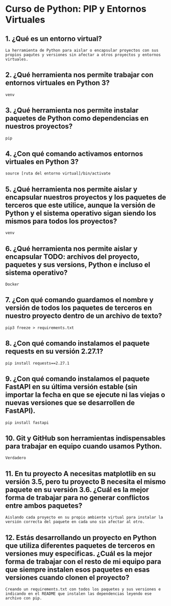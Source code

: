 # Curso de Python: PIP y Entornos Virtuales

## 1. ¿Qué es un entorno virtual?
    La herramienta de Python para aislar o encapsular proyectos con sus propios paqutes y versiones sin afectar a otros proyectos y entornos virtuales.

## 2. ¿Qué herramienta nos permite trabajar con entornos virtuales en Python 3?
    venv

## 3. ¿Qué herramienta nos permite instalar paquetes de Python como dependencias en nuestros proyectos?
    pip

## 4. ¿Con qué comando activamos entornos virtuales en Python 3?
    source [ruta del entorno virtual]/bin/activate

## 5. ¿Qué herramienta nos permite aislar y encapsular nuestros proyectos y los paquetes de terceros que este utilice, aunque la versión de Python y el sistema operativo sigan siendo los mismos para todos los proyectos?
    venv

## 6. ¿Qué herramienta nos permite aislar y encapsular TODO: archivos del proyecto, paquetes y sus versions, Python e incluso el sistema operativo?
    Docker

## 7. ¿Con qué comando guardamos el nombre y versión de todos los paquetes de terceros en nuestro proyecto dentro de un archivo de texto?
    pip3 freeze > requirements.txt

## 8. ¿Con qué comando instalamos el paquete requests en su versión 2.27.1?
    pip install requests==2.27.1

## 9. ¿Con qué comando instalamos el paquete FastAPI en su última versión estable (sin importar la fecha en que se ejecute ni las viejas o nuevas versiones que se desarrollen de FastAPI).
    pip install fastapi

## 10. Git y GitHub son herramientas indispensables para trabajar en equipo cuando usamos Python.
    Verdadero

## 11. En tu proyecto A necesitas matplotlib en su versión 3.5, pero tu proyecto B necesita el mismo paquete en su versión 3.6. ¿Cuál es la mejor forma de trabajar para no generar conflictos entre ambos paquetes?
    Aislando cada proyecto en su propio ambiente virtual para instalar la versión correcta del paquete en cada uno sin afectar al otro.

## 12. Estás desarrollando un proyecto en Python que utiliza diferentes paquetes de terceros en versiones muy especificas. ¿Cuál es la mejor forma de trabajar con el resto de mi equipo para que siempre instalen esos paquetes en esas versiones cuando clonen el proyecto?
    Creando un requirements.txt con todos los paquetes y sus versiones e indicando en el README que instalen las dependencias leyendo ese archivo con pip.